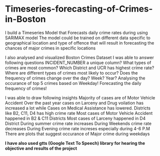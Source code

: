 # Timeseries-forecasting-of-Crimes-in-Boston
I build a Timeseries Model that Forecasts daily crime rates during using SARIMAX model
 The model could be trained on different data specific to geographical location and type of offence that will result in forecasting the chances of major crimes in specific locations

I also analysed and visualized Boston Crimes Dataset
I was able to answer following questions
INCIDENT_NUMBER a unique column?
What types of crimes are most common?
Which District and UCR has highest crime rate?
Where are different types of crimes most likely to occur?
Does the frequency of crimes change over the day? Week? Year?
Analysing the occurance of top 5 crimes based on Weekday!
Forecasting the daily frequency of crimes!

I was able to draw following insights
Majority of cases are of Motor Vehicle Accident
Over the past year cases on Larceny and Drug voilation has increased a lot while Cases on Medical Assistance has lowered.
Districts like B2, C11, D4 has high crime rate
Most cases of Motor Vehicle Accident happened in B2 & C11 Districts
Most cases of Larceny happened in D4 District
During summer crime rate increases
During Weekends crime rate decreases
During Evening crime rate increses especially during 4-6 P.M
There are plots that suggest occurance of Major crime during weekdays


**I have also used gtts (Google Text To Speech) library for hearing the objective and results  of the project**
